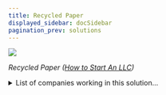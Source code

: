 ```yaml
---
title: Recycled Paper
displayed_sidebar: docSidebar
pagination_prev: solutions
---
```

![](/../static/img/recycled-paper.jpg)

*Recycled Paper ([How to Start An LLC](https://howtostartanllc.com/business-ideas/paper-recycling))*

<details>
        <summary>List of companies working in this solution...</summary>
         <em>Note: this is an experimental AI feature. Accuracy and completeness are a work in progress</em>
        <div>
            <ul>
             
                <li><a href="https://nan">Tree Zero Paper</a></li>
            
                <li><a href="https://storaenso.com">Stora Enso</a></li>
            
            </ul>
        </div>
        </details>


:::note job openings
  #### [View open jobs in this Solution](https://climatebase.org/jobs?l=&q=&drawdown_solutions=Recycled+Paper)
:::

## Overview

- **Recycled paper** usage surged due to increased awareness of greenhouse gas emissions.
- **Recycled paper** applied in newspapers, magazines, office paper, packaging.
- Recycled paper production needs **less energy** and emits **fewer greenhouse gases** compared to virgin paper.
- Recycled paper is **reusable**, further minimizing environmental impact.
- **Key players**: Environmental Paper Network, Natural Resources Defense Council, World Wildlife Fund.

## Progress Made

- **Pulping technology** is pivotal, breaking paper into fibers for new products, saving energy and reducing emissions.
- Initiatives by the **Paper Industry Association of Finland** and **Environmental Paper Network** have advanced recycled paper adoption.
- There have been substantial **increases in usage** and reduced emissions due to awareness and advocacy.

## Lessons Learned

- **Recycled paper** reduces tree cutting and emissions.
- **Forest Stewardship Council (FSC)** certification ensures responsible sourcing and recyclability.
- **Proper recycling** prevents methane emissions.

## Leading Companies/Organizations:

- **Forest Stewardship Council (FSC)**: Promotes responsible forest management.
- **Recycled Paper Coalition**: Advocates for recycled paper.
- **Environmental Paper Network**: Advocates for responsible paper production.

## Challenges Ahead

- **Lack of infrastructure** hampers large-scale paper recycling.
- **Cost**: Recycling paper is more expensive than virgin paper due to collection, processing, and quality issues.
- **Limited supply**: Demand exceeds supply due to limited recycling infrastructure and mills.
- **Quality**: Recycled paper quality lower than virgin paper due to pulp quality and efficiency.
- **Environmental impact**: Higher emissions in paper collection, processing, and transportation.
- **Regulatory barriers**: Environmental and usage regulations hinder paper recycling.
- **Public awareness**: Limited awareness of paper recycling benefits.
- **Political support**: Lack of political backing due to awareness and regulatory gaps.
- **Financial incentives**: Few incentives due to high recycling costs and lack of subsidies.
- **Market demand**: Demand lower for recycled paper due to quality and cost.

## Best Path Forward

- **Invest in R&D** to enhance recycled paper technology and affordability.
- **Educate** the public about recycled paper benefits and encourage corporate adoption.

